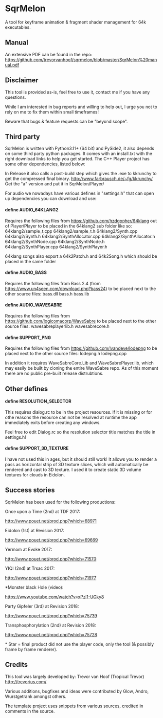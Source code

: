# SqrMelon
A tool for keyframe animation & fragment shader management for 64k executables.

## Manual
An extensive PDF can be found in the repo:
https://github.com/trevorvanhoof/sqrmelon/blob/master/SqrMelon%20manual.pdf

## Disclaimer
This tool is provided as-is, feel free to use it, contact me if you have any questions. 

While I am interested in bug reports and willing to help out, I urge you not to rely on me to fix them within small timeframes!

Beware that bugs & feature requests can be "beyond scope".

## Third party
SqrMelon is written with Python3.11+ (64 bit) and PySide2, it also depends on some third party python packages.
It comes with an install.txt with the right download links to help you get started.
The C++ Player project has some other dependencies, listed below:

In Release it also calls a post-build step which gives the .exe to kkrunchy to get the compressed final binary.
http://www.farbrausch.de/~fg/kkrunchy/
Get the "a" version and put it in SqrMelon/Player/

For audio we nowadays have various defines in "settings.h" that can open up dependencies you can download and use:

#### define AUDIO_64KLANG2
Requires the following files from https://github.com/hzdgopher/64klang
out of Player/Player to be placed in the 64klang2 sub folder like so:
 64klang2/sample_t.cpp
 64klang2/sample_t.h
 64klang2/Synth.cpp
 64klang2/Synth.h
 64klang2/SynthAllocator.cpp
 64klang2/SynthAllocator.h
 64klang2/SynthNode.cpp
 64klang2/SynthNode.h
 64klang2/SynthPlayer.cpp
 64klang2/SynthPlayer.h

64klang songs also export a 64k2Patch.h and 64k2Song.h which should be placed in the same folder

#### define AUDIO_BASS
Requires the following files from Bass 2.4 (from https://www.un4seen.com/download.php?bass24)
to be placed next to the other source files:
 bass.dll
 bass.h
 bass.lib

#### define AUDIO_WAVESABRE
Requires the following files from https://github.com/logicomacorp/WaveSabre
to be placed next to the other source files:
 wavesabreplayerlib.h
 wavesabrecore.h

#### define SUPPORT_PNG
Requires the following files from https://github.com/lvandeve/lodepng
to be placed next to the other source files:
 lodepng.h
 lodepng.cpp

In addition it requires WaveSabreCore.Lib and WaveSabrePlayer.lib, which
may easily be built by cloning the entire WaveSabre repo.
As of this moment there are no public pre-built release distrubtions.

## Other defines
#### define RESOLUTION_SELECTOR
This requires dialog.rc to be in the project resources. If it is missing or for othe reasons
the resource can not be resolved at runtime the app immediately exits before creating any windows.

Feel free to edit Dialog.rc so the resolution selector title matches the title in settings.h!

#### define SUPPORT_3D_TEXTURE
I have not used this in ages, but it should still work! It allows you to render a pass as horizontal strip of 3D texture slices,
which will automatically be rendered and cast to 3D texture. I used it to create static 3D volume textures for clouds in Eidolon.

## Success stories
SqrMelon has been used for the following productions:

Once upon a Time (2nd) at TDF 2017:

http://www.pouet.net/prod.php?which=68971

Eidolon (1st) at Revision 2017:

http://www.pouet.net/prod.php?which=69669

Yermom at Evoke 2017:

http://www.pouet.net/prod.php?which=71570

YIQI (2nd) at Trsac 2017:

http://www.pouet.net/prod.php?which=71977

\*Monster black Hole (video):

https://www.youtube.com/watch?v=xPzl1-UGky8

Party Gipfeler (3rd) at Revision 2018:

http://www.pouet.net/prod.php?which=75739

Transphosphorylation (2nd) at Revision 2018:

http://www.pouet.net/prod.php?which=75728


\* Star = final product did not use the player code, only the tool (& possibly frame by frame renderer).

## Credits

This tool was largely developed by:
Trevor van Hoof (Tropical Trevor) http://trevorius.com/

Various additions, bugfixes and ideas were contributed by Glow, Andro, Wurstgetrank amongst others.

The template project uses snippets from various sources, credited in comments in the source.
